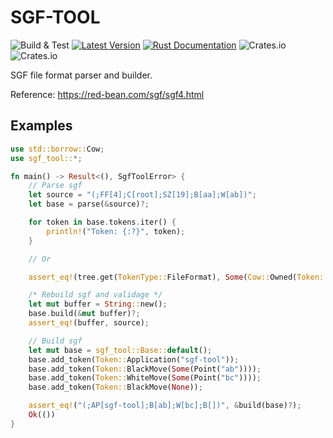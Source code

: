# SGF-TOOL

![Build & Test](https://github.com/erhanbaris/sgf-tool/actions/workflows/rust.yml/badge.svg)
[![Latest Version](https://img.shields.io/crates/v/sgf-tool.svg)](https://crates.io/crates/sgf-tool)
[![Rust Documentation](https://docs.rs/sgf-tool/badge.svg)](https://docs.rs/sgf-tool)
![Crates.io](https://img.shields.io/crates/l/sgf-tool)
![Crates.io](https://img.shields.io/crates/d/sgf-tool)

SGF file format parser and builder.

Reference: https://red-bean.com/sgf/sgf4.html

## Examples

```rust
use std::borrow::Cow;
use sgf_tool::*;

fn main() -> Result<(), SgfToolError> {
    // Parse sgf
    let source = "(;FF[4];C[root];SZ[19];B[aa];W[ab])";
    let base = parse(&source)?;

    for token in base.tokens.iter() {
        println!("Token: {:?}", token);
    }

    // Or

    assert_eq!(tree.get(TokenType::FileFormat), Some(Cow::Owned(Token::FileFormat(4))).as_ref());

    /* Rebuild sgf and validage */
    let mut buffer = String::new();
    base.build(&mut buffer)?;
    assert_eq!(buffer, source);

    // Build sgf
    let mut base = sgf_tool::Base::default();
    base.add_token(Token::Application("sgf-tool"));
    base.add_token(Token::BlackMove(Some(Point("ab"))));
    base.add_token(Token::WhiteMove(Some(Point("bc"))));
    base.add_token(Token::BlackMove(None));

    assert_eq!("(;AP[sgf-tool];B[ab];W[bc];B[])", &build(base)?);
    Ok(())
}
```
